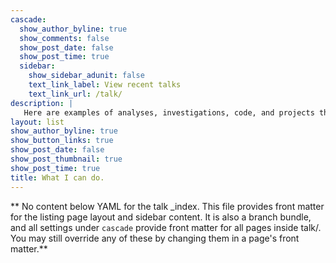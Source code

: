 ```yaml
---
cascade:
  show_author_byline: true
  show_comments: false
  show_post_date: false
  show_post_time: true
  sidebar:
    show_sidebar_adunit: false
    text_link_label: View recent talks
    text_link_url: /talk/
description: |
   Here are examples of analyses, investigations, code, and projects that demonstrate my capabilities.
layout: list
show_author_byline: true
show_button_links: true
show_post_date: false
show_post_thumbnail: true
show_post_time: true
title: What I can do.
---
```


** No content below YAML for the talk _index. This file provides front matter for the listing page layout and sidebar content. It is also a branch bundle, and all settings under `cascade` provide front matter for all pages inside talk/. You may still override any of these by changing them in a page's front matter.**
